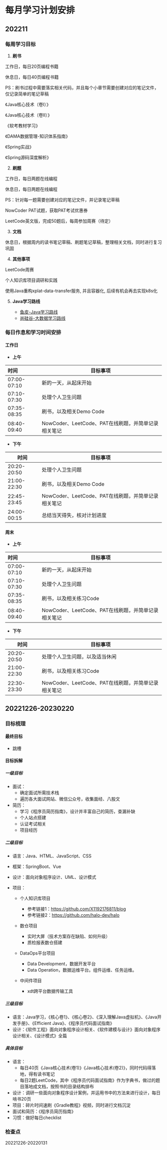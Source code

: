 # 每月学习计划安排



## 202211



### 每周学习目标

1. **刷书**

工作日，每日20页编程书籍

休息日，每日40页编程书籍

PS：刷书过程中需要落实相关代码，并且每个小章节需要创建对应的笔记文件，仅记录简单的笔记草稿



《Java核心技术（卷I）》

《Java核心技术（卷II）》

《软考教材学习》

《DAMA数据管理-知识体系指南》

《Spring实战》

《Spring源码深度解析》



2. **刷题**

工作日，每日两题在线编程

休息日，每日两题在线编程

PS：针对每一题需要创建对应的笔记文件，并记录笔记草稿



NowCoder PAT试题，获取PAT考试优惠券

LeetCode英文版，完成50题后，每周参加周赛（待定）



3. **文档**

休息日，根据周内的读书笔记草稿、刷题笔记草稿，整理相关文档，同时进行复习巩固



4. **其他事项**

LeetCode周赛

个人知识库项目调研和实践

使用Java重构xplat-data-transfer服务, 并且容器化, 后续有机会再去实现k8s化



5. **Java学习路线**

	- [鱼皮-Java学习路线](https://gitee.com/liyupi/code-roadmap/blob/main/docs/roadmap/Java%E5%AD%A6%E4%B9%A0%E8%B7%AF%E7%BA%BF.md#java-%E5%AD%A6%E4%B9%A0%E8%B7%AF%E7%BA%BF)
	- [尚硅谷-大数据学习路线](http://www.atguigu.com/bigdata_video.shtml)



### 每日作息和学习时间安排

#### 工作日

- **上午**

| 时间        | 目标事项                                            |
| :---------- | --------------------------------------------------- |
| 07:00-07:10 | 新的一天，从起床开始                                |
| 07:10-07:30 | 处理个人卫生问题                                    |
| 07:35-08:35 | 刷书，以及相关Demo Code                             |
| 08:40-09:40 | NowCoder、LeetCode、PAT在线刷题，并简单记录相关笔记 |



- **下午**

| 时间        | 目标事项                                            |
| ----------- | --------------------------------------------------- |
| 20:20-20:50 | 处理个人卫生问题                                    |
| 21:00-22:30 | 刷书，以及相关Demo Code                             |
| 22:45-23:45 | NowCoder、LeetCode、PAT在线刷题，并简单记录相关笔记 |
| 24:00-00:15 | 总结当天得失，核对计划进度                          |



#### 周末

- **上午**

| 时间        | 目标事项                                            |
| :---------- | --------------------------------------------------- |
| 07:00-07:10 | 新的一天，从起床开始                                |
| 07:10-07:30 | 处理个人卫生问题                                    |
| 07:35-08:35 | 刷书，以及相关练习Code                              |
| 08:40-09:40 | NowCoder、LeetCode、PAT在线刷题，并简单记录相关笔记 |



- **下午**

| 时间        | 目标事项                                            |
| ----------- | --------------------------------------------------- |
| 20:20-20:50 | 处理个人卫生问题，以及适当休闲                      |
| 21:00-22:30 | 刷书，以及相关练习Code                              |
| 22:30-23:30 | NowCoder、LeetCode、PAT在线刷题，并简单记录相关笔记 |





## 20221226-20230220

### 目标梳理

#### 最终目标

- 跳槽

#### 目标拆解

##### 一级目标

- 面试：
  - 确定面试所需技术栈
  - 遍历各大面试网站、微信公众号，收集面经、八股文
- 简历：
  - 学习《程序员简历指南》，设计并丰富自己的简历，查漏补缺
  - 个人站点搭建
  - 认证考试相关
  - 项目经历


##### 二级目标

- 语言：Java、HTML、JavaScript、CSS

- 框架：SpringBoot、Vue

- 设计：面向对象程序设计、UML、设计模式

- 项目：
  - 个人知识库项目
    - 参考链接1：https://github.com/X1192176811/blog
    - 参考链接2：https://github.com/halo-dev/halo
  - 数仓项目
    - 实时大屏（技术方案存在缺陷、如何升级）
    - 质检报表数仓搭建
  
  - DataOps平台项目
    - Data Development，数据开发平台
    - Data Operation，数据运维平台。组件运维、任务运维。
  - 中间件项目
    - xdt跨平台数据传输工具

##### 三级目标

- 语言：Java学习，《核心卷1》、《核心卷2》、《深入理解Java虚拟机》、《Java开发手册》、《Efficient Java》、《程序员代码面试指南》
- 设计：《软件工程》面向对象程序设计相关、《软件建模与设计》面向对象程序设计相关、《设计模式》全篇

##### 具体目标

- 语言：
  - 每日40页《Java核心技术(卷1)》《Java核心技术(卷2)》，同时代码得落地，得有读书笔记
  - 每日2题LeetCode，其中《程序员代码面试指南》作为字典书，做过的题目落地成文档，按照书的目录结构排布
- 设计：调研一些面向对象程序设计案例，并运用书中的方法来进行设计，每日啃书20页
- 项目：碎片时间速刷《Gradle教程》视频，同时进行文档沉淀
- 面试和简历：《程序员简历指南》
- 习惯：做好每日checklist



### 检查点

20221226-20220131
